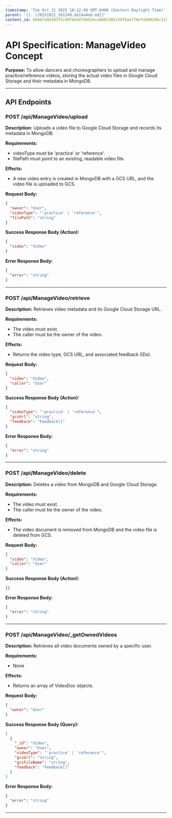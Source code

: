 ```yaml
---
timestamp: 'Tue Oct 21 2025 10:12:49 GMT-0400 (Eastern Daylight Time)'
parent: '[[..\20251021_101249.de14a4eb.md]]'
content_id: b046fa9d303f5c09fb6447dd92bca960238b139f8aeff8efd409246c21854808
---
```


# API Specification: ManageVideo Concept

**Purpose:** To allow dancers and choreographers to upload and manage practice/reference videos, storing the actual video files in Google Cloud Storage and their metadata in MongoDB.

***

## API Endpoints

### POST /api/ManageVideo/upload

**Description:** Uploads a video file to Google Cloud Storage and records its metadata in MongoDB.

**Requirements:**

* videoType must be 'practice' or 'reference'.
* filePath must point to an existing, readable video file.

**Effects:**

* A new video entry is created in MongoDB with a GCS URL, and the video file is uploaded to GCS.

**Request Body:**

```json
{
  "owner": "User",
  "videoType": "'practice' | 'reference'",
  "filePath": "string"
}
```

**Success Response Body (Action):**

```json
{
  "video": "Video"
}
```

**Error Response Body:**

```json
{
  "error": "string"
}
```

***

### POST /api/ManageVideo/retrieve

**Description:** Retrieves video metadata and its Google Cloud Storage URL.

**Requirements:**

* The video must exist.
* The caller must be the owner of the video.

**Effects:**

* Returns the video type, GCS URL, and associated feedback (IDs).

**Request Body:**

```json
{
  "video": "Video",
  "caller": "User"
}
```

**Success Response Body (Action):**

```json
{
  "videoType": "'practice' | 'reference'",
  "gcsUrl": "string",
  "feedback": "Feedback[]"
}
```

**Error Response Body:**

```json
{
  "error": "string"
}
```

***

### POST /api/ManageVideo/delete

**Description:** Deletes a video from MongoDB and Google Cloud Storage.

**Requirements:**

* The video must exist.
* The caller must be the owner of the video.

**Effects:**

* The video document is removed from MongoDB and the video file is deleted from GCS.

**Request Body:**

```json
{
  "video": "Video",
  "caller": "User"
}
```

**Success Response Body (Action):**

```json
{}
```

**Error Response Body:**

```json
{
  "error": "string"
}
```

***

### POST /api/ManageVideo/\_getOwnedVideos

**Description:** Retrieves all video documents owned by a specific user.

**Requirements:**

* None

**Effects:**

* Returns an array of VideoDoc objects.

**Request Body:**

```json
{
  "owner": "User"
}
```

**Success Response Body (Query):**

```json
[
  {
    "_id": "Video",
    "owner": "User",
    "videoType": "'practice' | 'reference'",
    "gcsUrl": "string",
    "gcsFileName": "string",
    "feedback": "Feedback[]"
  }
]
```

**Error Response Body:**

```json
{
  "error": "string"
}
```

***
